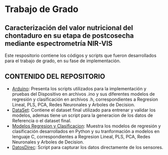 # Trabajo de Grado 

## Caracterización del valor nutricional del chontaduro en su etapa de postcosecha mediante espectrometría NIR-VIS

Este respositorio contiene los códigos y scripts que fueron desarrollados para el trabajo de grado, en su fase de implementación.

## CONTENIDO DEL REPOSITORIO
* [Arduino](https://github.com/eduardoj12/TESIS/tree/main/Arduino):  Presenta los scripts utilizados para la implementación y pruebas del Dispositivo en archivos .ino y sus diferentes modelos de regresión y clasificación en archivos .h, correspondientes a Regresion Lineal, PLS, PCA, Redes Neuronales y Arboles de Decision.
* [DataSet](https://github.com/eduardoj12/TESIS/tree/main/Dataset): Contiene el dataset final utilizado para entrenar y validar los modelos, ademas tiene un script para la generacion de los datos de Referencia o el dataset final.
* [Modelos Regresion y Clasificacion](https://github.com/eduardoj12/TESIS/tree/2f3fedbe0224a0db11a128f4dacd673c2c7ee045/Modelos%20Regresion%20y%20Clasificacion): Muestra los modelos de regresión y clasificación desarrollados en Python y su tranformación a modelos en lenguaje C, correspondientes a Regresion Lineal, PLS, PCA, Redes Neuronales y Arboles de Decision.
* [DatosDirec](https://github.com/eduardoj12/TESIS/blob/main/DatosDirec.py): Script para capturar los datos directamente de los sensores.
  

